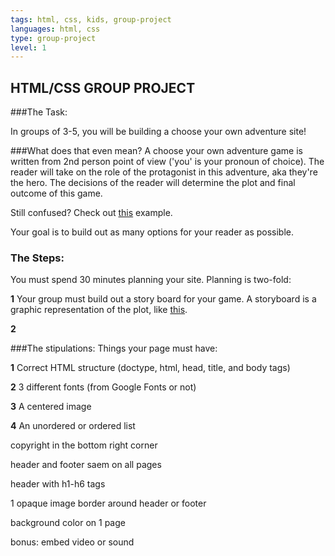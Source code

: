 ```yaml
---
tags: html, css, kids, group-project
languages: html, css
type: group-project
level: 1 
---
```


## HTML/CSS GROUP PROJECT

###The Task:

In groups of 3-5, you will be building a choose your own adventure site!

###What does that even mean?
A choose your own adventure game is written from 2nd person point of view ('you' is your pronoun of choice). The reader will take on the role of the protagonist in this adventure, aka they're the hero. The decisions of the reader will determine the plot and final outcome of this game. 

Still confused? Check out [this](http://pbskids.org/itsmylife/games/mortifying/) example.

Your goal is to build out as many options for your reader as possible. 

### The Steps:

You must spend 30 minutes planning your site. Planning is two-fold:

**1** Your group must build out a story board for your game. A storyboard is a graphic representation of the plot, like [this](https://www.teachervision.com/creative-writing/activity/3139.html).

**2**


###The stipulations:
Things your page must have:

**1** Correct HTML structure (doctype, html, head, title, and  body tags)

**2** 3 different fonts (from Google Fonts or not)

**3** A centered image

**4** An unordered or ordered list

copyright in the bottom right corner

header and footer saem on all pages

header with h1-h6 tags

1 opaque image
border around header or footer

background color on 1 page

bonus: embed video or sound
